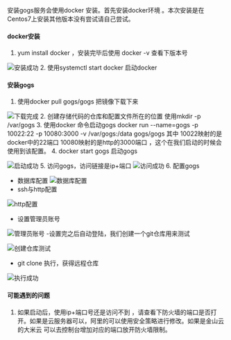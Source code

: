 安装gogs服务会使用docker 安装。首先安装docker环境 。本次安装是在Centos7上安装其他版本没有尝试请自己尝试。
#### docker安装
1. yum install docker ，安装完毕后使用 docker -v  查看下版本号

![安装成功](http://upload-images.jianshu.io/upload_images/4237685-bdc80369d3ea598b.png?imageMogr2/auto-orient/strip%7CimageView2/2/w/1240)
2. 使用systemctl start docker 启动docker
#### 安装gogs
1. 使用docker pull gogs/gogs 把镜像下载下来

![下载完成](http://upload-images.jianshu.io/upload_images/4237685-25fa678699ee7c94.png?imageMogr2/auto-orient/strip%7CimageView2/2/w/1240)
2. 创建存储代码的仓库和配置文件所在的位置  使用mkdir -p /var/gogs
3. 使用docker 命令启动gogs docker run --name=gogs -p 10022:22 -p 10080:3000 -v /var/gogs:/data gogs/gogs 
 其中 10022映射的是docker中的22端口  10080映射的是http的3000端口 ，这个在我们启动的时候会使用到该配置。
4. docker start gogs 启动gogs

![启动成功](http://upload-images.jianshu.io/upload_images/4237685-b8793822666c7ab9.png?imageMogr2/auto-orient/strip%7CimageView2/2/w/1240)
5. 访问gogs，访问链接是ip+端口
![访问成功](http://upload-images.jianshu.io/upload_images/4237685-580ad8cd92923393.png?imageMogr2/auto-orient/strip%7CimageView2/2/w/1240)
6. 配置gogs
- 数据库配置
![数据库配置](http://upload-images.jianshu.io/upload_images/4237685-1be0ca4e3497df34.png?imageMogr2/auto-orient/strip%7CimageView2/2/w/1240)
- ssh与http配置

![http配置](http://upload-images.jianshu.io/upload_images/4237685-4fef431265c4483a.png?imageMogr2/auto-orient/strip%7CimageView2/2/w/1240)
- 设置管理员账号

![管理员账号](http://upload-images.jianshu.io/upload_images/4237685-82c9db9575a62bcb.png?imageMogr2/auto-orient/strip%7CimageView2/2/w/1240)
-设置完之后自动登陆，我们创建一个git仓库用来测试

![创建仓库测试](http://upload-images.jianshu.io/upload_images/4237685-62a116c5a820b5de.png?imageMogr2/auto-orient/strip%7CimageView2/2/w/1240)
- git clone 执行，获得远程仓库

![执行成功](http://upload-images.jianshu.io/upload_images/4237685-97e0ff19f759ef9a.png?imageMogr2/auto-orient/strip%7CimageView2/2/w/1240)
#### 可能遇到的问题
1. 如果启动后，使用ip+端口号还是访问不到 ，请查看下防火墙的端口是否打开。如果是云服务器可以，阿里的可以使用安全策略进行修改。如果是金山云的大米云 可以去控制台增加对应的端口放开防火墙限制。

